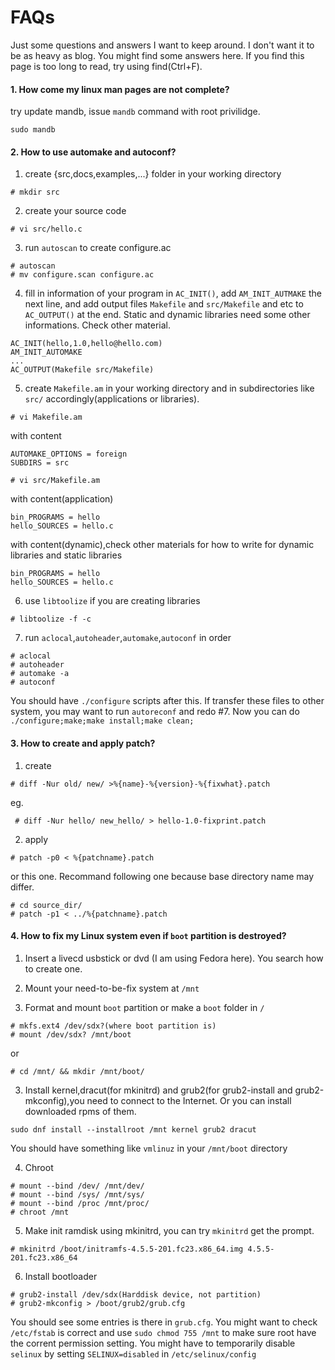# FAQs
Just some questions and answers I want to keep around. I don't want it to be as heavy as blog. You might find some answers here. If you find this page is too long to read, try using find(Ctrl+F).

#### 1. How come my linux man pages are not complete?

try update mandb, issue `mandb` command with root privilidge.

`sudo mandb`

#### 2. How to use automake and autoconf?
1. create {src,docs,examples,...} folder in your working directory

 `# mkdir src`

2. create your source code

 `# vi src/hello.c`

3. run `autoscan` to create configure.ac
 ```
 # autoscan
 # mv configure.scan configure.ac
 ```
4. fill in information of your program in `AC_INIT()`, add `AM_INIT_AUTMAKE` the next line, and add output files `Makefile` and `src/Makefile` and etc to `AC_OUTPUT()` at the end. Static and dynamic libraries need some other informations. Check other material.
 ```
 AC_INIT(hello,1.0,hello@hello.com)
 AM_INIT_AUTOMAKE
 ...
 AC_OUTPUT(Makefile src/Makefile)
 ```
5. create `Makefile.am` in your working directory and in subdirectories like `src/` accordingly(applications or libraries).

 `# vi Makefile.am`

 with content
 ```
 AUTOMAKE_OPTIONS = foreign
 SUBDIRS = src
 ```
 `# vi src/Makefile.am`

 with content(application)
 ```
 bin_PROGRAMS = hello
 hello_SOURCES = hello.c
 ```
 with content(dynamic),check other materials for how to write for dynamic libraries and static libraries
 ```
 bin_PROGRAMS = hello
 hello_SOURCES = hello.c
 ```
6. use `libtoolize` if you are creating libraries

 `# libtoolize -f -c`

7. run `aclocal`,`autoheader`,`automake`,`autoconf` in order
 ```
 # aclocal
 # autoheader
 # automake -a
 # autoconf
 ```
You should have `./configure` scripts after this. If transfer these files to other system, you may want to run `autoreconf` and redo #7. Now you can do `./configure;make;make install;make clean;`

#### 3. How to create and apply patch?

 1. create
 
  `# diff -Nur old/ new/ >%{name}-%{version}-%{fixwhat}.patch`

  eg.

  ` # diff -Nur hello/ new_hello/ > hello-1.0-fixprint.patch`
  
 2. apply 
 
  `# patch -p0 < %{patchname}.patch`

  or this one. Recommand following one because base directory name may differ.
  ```
  # cd source_dir/
  # patch -p1 < ../%{patchname}.patch
  ```
  
#### 4. How to fix my Linux system even if `boot` partition is destroyed?

 1. Insert a livecd usbstick or dvd (I am using Fedora here). You search how to create one.

 2. Mount your need-to-be-fix system at `/mnt`

 3. Format and mount `boot` partition or make a `boot` folder in `/`
 ```
 # mkfs.ext4 /dev/sdx?(where boot partition is)
 # mount /dev/sdx? /mnt/boot
 ```
 or
 
 `# cd /mnt/ && mkdir /mnt/boot/`
 
 3. Install kernel,dracut(for mkinitrd) and grub2(for grub2-install and grub2-mkconfig),you need to connect to the Internet. Or you can install downloaded rpms of them.
 
 `sudo dnf install --installroot /mnt kernel grub2 dracut`

 You should have something like `vmlinuz` in your `/mnt/boot` directory
 
 4. Chroot
 ```
 # mount --bind /dev/ /mnt/dev/
 # mount --bind /sys/ /mnt/sys/
 # mount --bind /proc /mnt/proc/
 # chroot /mnt
 ```
 5. Make init ramdisk using mkinitrd, you can try `mkinitrd` get the prompt.
 
 `# mkinitrd /boot/initramfs-4.5.5-201.fc23.x86_64.img 4.5.5-201.fc23.x86_64`

 6. Install bootloader
 ```
 # grub2-install /dev/sdx(Harddisk device, not partition)
 # grub2-mkconfig > /boot/grub2/grub.cfg
 ```
 You should see some entries is there in `grub.cfg`. You might want to check `/etc/fstab` is correct and use `sudo chmod 755 /mnt` to make sure root have the corrent permission setting. You might have to temporarily disable `selinux` by setting `SELINUX=disabled` in `/etc/selinux/config`
 
